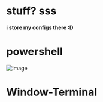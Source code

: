 # stuff?  sss

**i store my configs there :D**


# powershell 

  ![image](https://user-images.githubusercontent.com/108952834/197257791-7f178a7e-9a02-421d-be23-b2ddba7c63f4.png)

# Window-Terminal 
